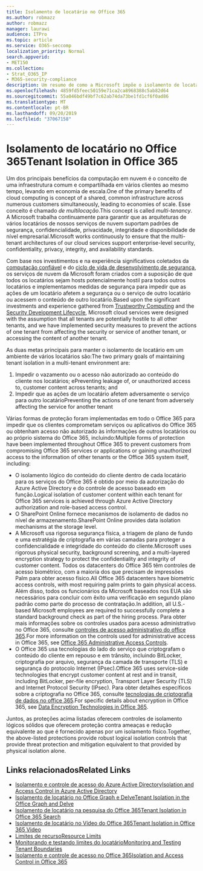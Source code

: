 ```yaml
---
title: Isolamento de locatário no Office 365
ms.author: robmazz
author: robmazz
manager: laurawi
audience: ITPro
ms.topic: article
ms.service: O365-seccomp
localization_priority: Normal
search.appverid:
- MET150
ms.collection:
- Strat_O365_IP
- M365-security-compliance
description: Um resumo de como a Microsoft impõe o isolamento de locatário para o Office 365.
ms.openlocfilehash: 4859fd5feec50159e71ca2ca8968388c5ab82d64
ms.sourcegitcommit: 55a046bdf49bf7c62ab74da73be1fd1cf6f0ad86
ms.translationtype: MT
ms.contentlocale: pt-BR
ms.lasthandoff: 09/20/2019
ms.locfileid: "37067158"
---
```

# <a name="tenant-isolation-in-office-365"></a><span data-ttu-id="14123-103">Isolamento de locatário no Office 365</span><span class="sxs-lookup"><span data-stu-id="14123-103">Tenant Isolation in Office 365</span></span>

<span data-ttu-id="14123-104">Um dos principais benefícios da computação em nuvem é o conceito de uma infraestrutura comum e compartilhada em vários clientes ao mesmo tempo, levando em economia de escala.</span><span class="sxs-lookup"><span data-stu-id="14123-104">One of the primary benefits of cloud computing is concept of a shared, common infrastructure across numerous customers simultaneously, leading to economies of scale.</span></span> <span data-ttu-id="14123-105">Esse conceito é chamado *de multilocação*.</span><span class="sxs-lookup"><span data-stu-id="14123-105">This concept is called *multi-tenancy*.</span></span> <span data-ttu-id="14123-106">A Microsoft trabalha continuamente para garantir que as arquiteturas de vários locatários de nossos serviços de nuvem suportam padrões de segurança, confidencialidade, privacidade, integridade e disponibilidade de nível empresarial.</span><span class="sxs-lookup"><span data-stu-id="14123-106">Microsoft works continuously to ensure that the multi-tenant architectures of our cloud services support enterprise-level security, confidentiality, privacy, integrity, and availability standards.</span></span>

<span data-ttu-id="14123-107">Com base nos investimentos e na experiência significativos coletados da [computação confiável](https://www.microsoft.com/en-us/twc/default.aspx) e do [ciclo de vida de desenvolvimento de segurança](http://www.microsoft.com/security/sdl/default.aspx), os serviços de nuvem da Microsoft foram criados com a suposição de que todos os locatários sejam hosts potencialmente hostil para todos outros locatários e implementamos medidas de segurança para impedir que as ações de um locatário afetem a segurança ou o serviço de outro locatário ou acessem o conteúdo de outro locatário.</span><span class="sxs-lookup"><span data-stu-id="14123-107">Based upon the significant investments and experience gathered from [Trustworthy Computing](https://www.microsoft.com/en-us/twc/default.aspx) and the [Security Development Lifecycle](http://www.microsoft.com/security/sdl/default.aspx), Microsoft cloud services were designed with the assumption that all tenants are potentially hostile to all other tenants, and we have implemented security measures to prevent the actions of one tenant from affecting the security or service of another tenant, or accessing the content of another tenant.</span></span>

<span data-ttu-id="14123-108">As duas metas principais para manter o isolamento de locatário em um ambiente de vários locatários são:</span><span class="sxs-lookup"><span data-stu-id="14123-108">The two primary goals of maintaining tenant isolation in a multi-tenant environment are:</span></span>
1.  <span data-ttu-id="14123-109">Impedir o vazamento ou o acesso não autorizado ao conteúdo do cliente nos locatários; e</span><span class="sxs-lookup"><span data-stu-id="14123-109">Preventing leakage of, or unauthorized access to, customer content across tenants; and</span></span>
2.  <span data-ttu-id="14123-110">Impedir que as ações de um locatário afetem adversamente o serviço para outro locatário</span><span class="sxs-lookup"><span data-stu-id="14123-110">Preventing the actions of one tenant from adversely affecting the service for another tenant</span></span>

<span data-ttu-id="14123-111">Várias formas de proteção foram implementadas em todo o Office 365 para impedir que os clientes comprometam serviços ou aplicativos do Office 365 ou obtenham acesso não autorizado às informações de outros locatários ou ao próprio sistema do Office 365, incluindo:</span><span class="sxs-lookup"><span data-stu-id="14123-111">Multiple forms of protection have been implemented throughout Office 365 to prevent customers from compromising Office 365 services or applications or gaining unauthorized access to the information of other tenants or the Office 365 system itself, including:</span></span>
- <span data-ttu-id="14123-112">O isolamento lógico do conteúdo do cliente dentro de cada locatário para os serviços do Office 365 é obtido por meio da autorização do Azure Active Directory e do controle de acesso baseado em função.</span><span class="sxs-lookup"><span data-stu-id="14123-112">Logical isolation of customer content within each tenant for Office 365 services is achieved through Azure Active Directory authorization and role-based access control.</span></span>
- <span data-ttu-id="14123-113">O SharePoint Online fornece mecanismos de isolamento de dados no nível de armazenamento.</span><span class="sxs-lookup"><span data-stu-id="14123-113">SharePoint Online provides data isolation mechanisms at the storage level.</span></span>
- <span data-ttu-id="14123-114">A Microsoft usa rigorosa segurança física, a triagem de plano de fundo e uma estratégia de criptografia em várias camadas para proteger a confidencialidade e integridade do conteúdo do cliente.</span><span class="sxs-lookup"><span data-stu-id="14123-114">Microsoft uses rigorous physical security, background screening, and a multi-layered encryption strategy to protect the confidentiality and integrity of customer content.</span></span> <span data-ttu-id="14123-115">Todos os datacenters do Office 365 têm controles de acesso biométrico, com a maioria dos que precisam de impressões Palm para obter acesso físico.</span><span class="sxs-lookup"><span data-stu-id="14123-115">All Office 365 datacenters have biometric access controls, with most requiring palm prints to gain physical access.</span></span> <span data-ttu-id="14123-116">Além disso, todos os funcionários da Microsoft baseados nos EUA são necessários para concluir com êxito uma verificação em segundo plano padrão como parte do processo de contratação.</span><span class="sxs-lookup"><span data-stu-id="14123-116">In addition, all U.S.-based Microsoft employees are required to successfully complete a standard background check as part of the hiring process.</span></span> <span data-ttu-id="14123-117">Para obter mais informações sobre os controles usados para acesso administrativo no Office 365, consulte [controles de acesso administrativo do office 365](office-365-administrative-access-controls-overview.md).</span><span class="sxs-lookup"><span data-stu-id="14123-117">For more information on the controls used for administrative access in Office 365, see [Office 365 Administrative Access Controls](office-365-administrative-access-controls-overview.md).</span></span>
- <span data-ttu-id="14123-118">O Office 365 usa tecnologias do lado do serviço que criptografam o conteúdo do cliente em repouso e em trânsito, incluindo BitLocker, criptografia por arquivo, segurança da camada de transporte (TLS) e segurança do protocolo Internet (IPsec).</span><span class="sxs-lookup"><span data-stu-id="14123-118">Office 365 uses service-side technologies that encrypt customer content at rest and in transit, including BitLocker, per-file encryption, Transport Layer Security (TLS) and Internet Protocol Security (IPsec).</span></span> <span data-ttu-id="14123-119">Para obter detalhes específicos sobre a criptografia no Office 365, consulte [tecnologias de criptografia de dados no office 365](/microsoft-365/compliance/office-365-encryption-in-the-microsoft-cloud-overview.md).</span><span class="sxs-lookup"><span data-stu-id="14123-119">For specific details about encryption in Office 365, see [Data Encryption Technologies in Office 365](/microsoft-365/compliance/office-365-encryption-in-the-microsoft-cloud-overview.md).</span></span>

<span data-ttu-id="14123-120">Juntos, as proteções acima listadas oferecem controles de isolamento lógicos sólidos que oferecem proteção contra ameaças e redução equivalente ao que é fornecido apenas por um isolamento físico.</span><span class="sxs-lookup"><span data-stu-id="14123-120">Together, the above-listed protections provide robust logical isolation controls that provide threat protection and mitigation equivalent to that provided by physical isolation alone.</span></span>

## <a name="related-links"></a><span data-ttu-id="14123-121">Links relacionados</span><span class="sxs-lookup"><span data-stu-id="14123-121">Related Links</span></span>
- [<span data-ttu-id="14123-122">Isolamento e controle de acesso do Azure Active Directory</span><span class="sxs-lookup"><span data-stu-id="14123-122">Isolation and Access Control in Azure Active Directory</span></span>](office-365-isolation-in-azure-active-directory.md)
- [<span data-ttu-id="14123-123">Isolamento de locatário no Office Graph e Delve</span><span class="sxs-lookup"><span data-stu-id="14123-123">Tenant Isolation in the Office Graph and Delve</span></span>](office-365-isolation-in-graph-and-delve.md)
- [<span data-ttu-id="14123-124">Isolamento de locatário na pesquisa do Office 365</span><span class="sxs-lookup"><span data-stu-id="14123-124">Tenant Isolation in Office 365 Search</span></span>](office-365-isolation-in-office-365-search.md)
- [<span data-ttu-id="14123-125">Isolamento de locatário no Vídeo do Office 365</span><span class="sxs-lookup"><span data-stu-id="14123-125">Tenant Isolation in Office 365 Video</span></span>](office-365-isolation-in-office-365-video.md)
- [<span data-ttu-id="14123-126">Limites de recurso</span><span class="sxs-lookup"><span data-stu-id="14123-126">Resource Limits</span></span>](office-365-resource-limits.md)
- [<span data-ttu-id="14123-127">Monitorando e testando limites do locatário</span><span class="sxs-lookup"><span data-stu-id="14123-127">Monitoring and Testing Tenant Boundaries</span></span>](office-365-monitoring-and-testing.md)
- [<span data-ttu-id="14123-128">Isolamento e controle de acesso no Office 365</span><span class="sxs-lookup"><span data-stu-id="14123-128">Isolation and Access Control in Office 365</span></span>](office-365-isolation-in-office-365.md)